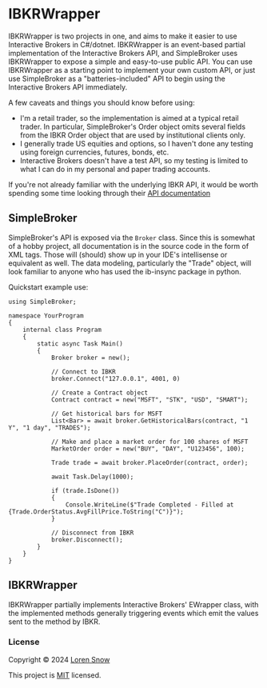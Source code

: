 # IBKRWrapper

IBKRWrapper is two projects in one, and aims to make it easier to use Interactive Brokers in C#/dotnet. IBKRWrapper is an event-based partial implementation of the Interactive Brokers API, and SimpleBroker uses IBKRWrapper to expose a simple and easy-to-use public API. You can use IBKRWrapper as a starting point to implement your own custom API, or just use SimpleBroker as a "batteries-included" API to begin using the Interactive Brokers API immediately.

A few caveats and things you should know before using:

- I'm a retail trader, so the implementation is aimed at a typical retail trader. In particular, SimpleBroker's Order object omits several fields from the IBKR Order object that are used by institutional clients only.
- I generally trade US equities and options, so I haven't done any testing using foreign currencies, futures, bonds, etc.
- Interactive Brokers doesn't have a test API, so my testing is limited to what I can do in my personal and paper trading accounts.

If you're not already familiar with the underlying IBKR API, it would be worth spending some time looking through their [API documentation](https://ibkrcampus.com/ibkr-api-page/twsapi-doc/)

## SimpleBroker

SimpleBroker's API is exposed via the `Broker` class. Since this is somewhat of a hobby project, all documentation is in the source code in the form of XML tags. Those will (should) show up in your IDE's intellisense or equivalent as well. The data modeling, particularly the "Trade" object, will look familiar to anyone who has used the ib-insync package in python.

Quickstart example use:

```
using SimpleBroker;

namespace YourProgram
{
    internal class Program
    {
        static async Task Main()
        {
            Broker broker = new();

            // Connect to IBKR
            broker.Connect("127.0.0.1", 4001, 0)

            // Create a Contract object
            Contract contract = new("MSFT", "STK", "USD", "SMART");

            // Get historical bars for MSFT
            List<Bar> = await broker.GetHistoricalBars(contract, "1 Y", "1 day", "TRADES");

            // Make and place a market order for 100 shares of MSFT
            MarketOrder order = new("BUY", "DAY", "U123456", 100);

            Trade trade = await broker.PlaceOrder(contract, order);

            await Task.Delay(1000);

            if (trade.IsDone())
            {
                Console.WriteLine($"Trade Completed - Filled at {Trade.OrderStatus.AvgFillPrice.ToString("C")}");
            }

            // Disconnect from IBKR
            broker.Disconnect();
        }
    }
}
```

## IBKRWrapper

IBKRWrapper partially implements Interactive Brokers' EWrapper class, with the implemented methods generally triggering events which emit the values sent to the method by IBKR.

### License

Copyright © 2024 [Loren Snow](https://github.com/lorendsnow)

This project is [MIT](https://github.com/lorendsnow/IBKRWrapper/blob/master/LICENSE.txt) licensed.

